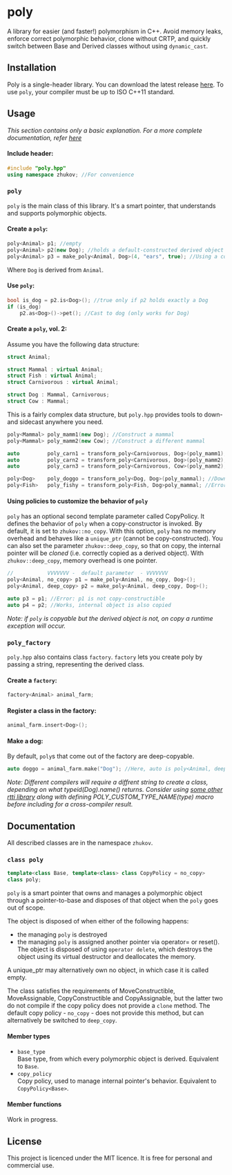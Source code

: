 # poly
A library for easier (and faster!) polymorphism in C++.
Avoid memory leaks, enforce correct polymorphic behavior, clone without CRTP, and quickly switch between Base and Derived classes without using `dynamic_cast`.
## Installation
Poly is a single-header library. You can download the latest release [here](https://github.com/andreasxp/poly/releases).
To use `poly`, your compiler must be up to ISO C++11 standard.
## Usage
*This section contains only a basic explanation. For a more complete documentation, refer [here](#Documentation)*
#### Include header:
```c++
#include "poly.hpp"
using namespace zhukov; //For convenience
```

### `poly`
`poly` is the main class of this library. It's a smart pointer, that understands and supports polymorphic objects.

#### Create a `poly`:
```c++
poly<Animal> p1; //empty
poly<Animal> p2(new Dog); //holds a default-constructed derived object
poly<Animal> p3 = make_poly<Animal, Dog>(4, "ears", true); //Using a constructor function
```
Where `Dog` is derived from `Animal`.

#### Use `poly`:
```c++
bool is_dog = p2.is<Dog>(); //true only if p2 holds exactly a Dog
if (is_dog)
    p2.as<Dog>()->pet(); //Cast to dog (only works for Dog)
```

#### Create a `poly`, vol. 2:
Assume you have the following data structure:
```c++
struct Animal;

struct Mammal : virtual Animal;
struct Fish : virtual Animal;
struct Carnivorous : virtual Animal;

struct Dog : Mammal, Carnivorous;
struct Cow : Mammal;
```
This is a fairly complex data structure, but `poly.hpp` provides tools to down- and sidecast anywhere you need.
```c++
poly<Mammal> poly_mamm1(new Dog); //Construct a mammal
poly<Mammal> poly_mamm2(new Cow); //Construct a different mammal

auto         poly_carn1 = transform_poly<Carnivorous, Dog>(poly_mamm1); //Side-cast Mammal to Carnivorous (dogs only!)
auto         poly_carn2 = transform_poly<Carnivorous, Dog>(poly_mamm2); //Error (Cow is not a Dog)
auto         poly_carn3 = transform_poly<Carnivorous, Cow>(poly_mamm2); //Error (Cow is not a carnivorous)

poly<Dog>    poly_doggo = transform_poly<Dog, Dog>(poly_mammal); //Down-cast mammal to Dog
poly<Fish>   poly_fishy = transform_poly<Fish, Dog>poly_mammal; //Error (doggo is not a fish)
```

#### Using policies to customize the behavior of `poly`
`poly` has an optional second template parameter called CopyPolicy. It defines the behavior of `poly` when a copy-constructor is invoked. By default, it is set to `zhukov::no_copy`. With this option, `poly` has no memory overhead and behaves like a `unique_ptr` (cannot be copy-constructed). You can also set the parameter `zhukov::deep_copy`, so that on copy, the internal pointer will be *cloned* (i.e. correctly copied as a derived object). With `zhukov::deep_copy`, memory overhead is one pointer.

```c++
//           VVVVVVV -  default parameter  - VVVVVVV
poly<Animal, no_copy> p1 = make_poly<Animal, no_copy, Dog>();
poly<Animal, deep_copy> p2 = make_poly<Animal, deep_copy, Dog>();

auto p3 = p1; //Error: p1 is not copy-constructible
auto p4 = p2; //Works, internal object is also copied
```

*Note: if `poly` is copyable but the derived object is not, on copy a runtime exception will occur.*

### `poly_factory`
`poly.hpp` also contains class `factory`. `factory` lets you create poly by passing a string, representing the derived class. 
#### Create a `factory`:
```c++
factory<Animal> animal_farm;
```

#### Register a class in the factory:
```c++
animal_farm.insert<Dog>();
```

#### Make a dog:
By default, `poly`s that come out of the factory are deep-copyable.
```c++
auto doggo = animal_farm.make("Dog"); //Here, auto is poly<Animal, deep_copy>
```
*Note: Different compilers will require a diffrent string to create a class, depending on what typeid(Dog).name() returns. Consider using [some other rtti library](https://github.com/andreasxp/prindex) along with defining POLY_CUSTOM_TYPE_NAME(type) macro before including for a cross-compiler result.*

## Documentation
All described classes are in the namespace `zhukov`.
### `class poly`
```c++
template<class Base, template<class> class CopyPolicy = no_copy>
class poly;
```

`poly` is a smart pointer that owns and manages a polymorphic object through a pointer-to-base and disposes of that object when the `poly` goes out of scope.

The object is disposed of when either of the following happens:
* the managing `poly` is destroyed
* the managing `poly` is assigned another pointer via operator= or reset().
The object is disposed of using `operator delete`, which destroys the object using its virtual destructor and deallocates the memory.

A unique_ptr may alternatively own no object, in which case it is called empty.

The class satisfies the requirements of MoveConstructible, MoveAssignable, CopyConstructible and CopyAssignable, but the latter two do not compile if the copy policy does not provide a `clone` method. The default copy policy - `no_copy` - does not provide this method, but can alternatively be switched to `deep_copy`.

#### Member types
* `base_type`  
Base type, from which every polymorphic object is derived. Equivalent to `Base`.
* `copy_policy`  
Copy policy, used to manage internal pointer's behavior. Equivalent to `CopyPolicy<Base>`.

#### Member functions

Work in progress.

## License
This project is licenced under the MIT licence. It is free for personal and commercial use.
